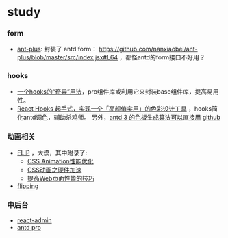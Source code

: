 # study

### form 
 - [ant-plus](https://juejin.im/post/5c34989b51882525955da078): 封装了 antd form：  https://github.com/nanxiaobei/ant-plus/blob/master/src/index.jsx#L64 ，都怪antd的form接口不好用？
 
 
 ### hooks
 - [一个hooks的“奇异”用法](https://juejin.im/post/5bed077d51882518805ab4f7)，pro组件库或利用它来封装base组件库，提高易用性。
 - [React Hooks 起手式，实现一个「高颜值实用」的色彩设计工具](https://zerolty.com/color-design-helper/) ，hooks简化antd调色，辅助杀鸡师。
 另外，[antd 3 的色板生成算法可以直接用](http://github.com/ant-design/ant-design-colors) [github](https://github.com/ant-design/ant-design-colors/blob/master/src/generate.ts)
 
 ### 动画相关
 - [FLIP](https://www.w3cplus.com/javascript/animating-layouts-with-the-flip-technique.html) ，大漠，其中附录了:
   - [CSS Animation性能优化](https://www.w3cplus.com/animation/animation-performance.html)
   - [CSS动画之硬件加速](https://www.w3cplus.com/css3/introduction-to-hardware-acceleration-css-animations.html)
   - [提高Web页面性能的技巧](https://www.w3cplus.com/performance/10-ways-minimize-reflows-improve-performance.html)
 - [flipping](https://github.com/davidkpiano/flipping)
 
 ### 中后台
 - [react-admin](https://github.com/yezihaohao/react-admin)
 - [antd pro](https://preview.pro.ant.design/)
  
